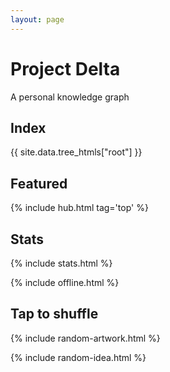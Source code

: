 ```yaml
---
layout: page
---
```



# Project Delta 

A personal knowledge graph   

## Index


<div style="margin-top:1rem">
{{ site.data.tree_htmls["root"] }}
</div>

## Featured

{% include hub.html tag='top' %}


## Stats 

{% include stats.html  %}

{% include offline.html  %}

## Tap to shuffle   

{% include random-artwork.html %}

{% include random-idea.html %}
